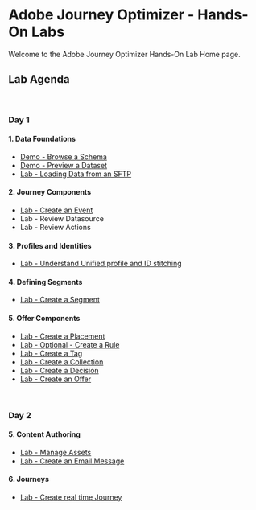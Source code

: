 # Adobe Journey Optimizer - Hands-On Labs

Welcome to the Adobe Journey Optimizer Hands-On Lab Home page.

## Lab Agenda

&nbsp;

### Day 1

#### 1. Data Foundations

- [Demo - Browse a Schema](https://github.com/adobe-dss-aep/ajo-handson-labs/blob/main/1.%20Data%20Foundations/Demo%20-%20Browse%20a%20Schema.md)
- [Demo - Preview a Dataset](https://github.com/adobe-dss-aep/ajo-handson-labs/blob/main/1.%20Data%20Foundations/Demo%20-%20Preview%20a%20Dataset.md)
- [Lab - Loading Data from an SFTP](https://github.com/adobe-dss-aep/ajo-handson-labs/blob/main/1.%20Data%20Foundations/Lab%20-%20Loading%20Data%20from%20SFTP.md)

#### 2. Journey Components

- [Lab - Create an Event](./4.%20Journey%20and%20Offer%20Components/Creating%20an%20Event.md)
- Lab - Review Datasource
- Lab - Review Actions

#### 3. Profiles and Identities

- [Lab - Understand Unified profile and ID stitching](https://github.com/adobe-dss-aep/ajo-handson-labs/blob/main/2.%20Profiles%20and%20Identities/Unified%20Profile%20and%20ID%20stitching.md)

#### 4. Defining Segments

- [Lab - Create a Segment](./3.%20Defining%20Segments/Create%20a%20Segment.md)


#### 5. Offer Components

- [Lab - Create a Placement](./4.%20Journey%20and%20Offer%20Components/Create%20a%20Placement.md)
- [Lab - Optional - Create a Rule](./4.%20Journey%20and%20Offer%20Components/Create%20a%20Rule.md)
- [Lab - Create a Tag](./4.%20Journey%20and%20Offer%20Components/Create%20a%20Tag.md)
- [Lab - Create a Collection](./5.%20Content%20Authoring/Create%20a%20Collection.md)
- [Lab - Create a Decision](./5.%20Content%20Authoring/Create%20a%20Decision.md)
- [Lab - Create an Offer](./5.%20Content%20Authoring/Create%20an%20Offer.md)


&nbsp;

### Day 2

#### 5.  Content Authoring

- [Lab - Manage Assets](./5.%20Content%20Authoring/assets.md)
- [Lab - Create an Email Message](./5.%20Content%20Authoring/Create%20an%20Email%20Message.md)

#### 6.  Journeys
- [Lab - Create real time Journey](./7.%20Complex%20Journey/Create%20a%20Complex%20Journey.md)
